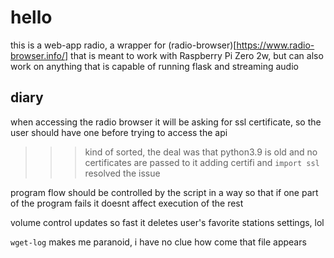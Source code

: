 # hello
this is a web-app radio, a wrapper for (radio-browser)[https://www.radio-browser.info/]
that is meant to work with Raspberry Pi Zero 2w, but can also work on anything that
is capable of running flask and streaming audio

## diary
when accessing the radio browser it will be asking for ssl certificate,
so the user should have one before trying to access the api
>>> kind of sorted, the deal was that python3.9 is old and no certificates are passed to it
>>> adding certifi and `import ssl` resolved the issue

program flow should be controlled by the script in a way so that 
if one part of the program fails it doesnt affect execution of the rest

volume control updates so fast it deletes user's favorite stations settings, lol 

`wget-log` makes me paranoid, i have no clue how come that file appears 

